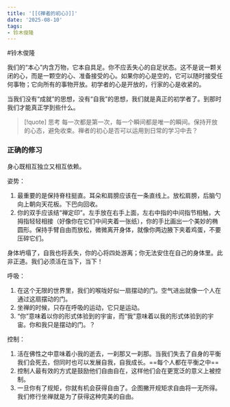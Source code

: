 ```yaml
---
title: '[[《禅者的初心》]]'
date: '2025-08-10'
tags:
- 铃木俊隆
---
```

#铃木俊隆

我们的“本心”内含万物，它本自具足。你不应丢失心的自足状态。这不是说一颗关闭的心，而是一颗空的心、准备接受的心。如果你的心是空的，它可以随时接受任何事物；它向所有的事物开放。初学者的心是开放的，行家的心是收紧的。

当我们没有“成就”的思想，没有“自我”的思想，我们就是真正的初学者了。到那时我们才能真正学到些什么。

> [!quote] 思考
> 每一次都是第一次，每一个瞬间都是唯一的瞬间。保持开放的心态，避免收束。禅者的初心是否可以运用到日常的学习中去？

### 正确的修习
身心既相互独立又相互依赖。

姿势：
1. 最重要的是保持脊柱挺直。耳朵和肩膀应该在一条直线上。放松肩膀，后脑勺向上朝向天花板。下巴向回收。
2. 你的双手应该结“禅定印”。左手放在右手上面，左右中指的中间指节相触，大拇指轻轻相接（好像你在它们中间夹着一张纸），你的手比画出一个美妙的椭圆形。保持手臂自由而放松，微微离开身体，就像你两边腋下夹着鸡蛋，不要压碎它们。

身体坍塌了，自我也将丢失，你的心将四处游离；你无法安住在自己的身体里。此非正道。我们必须活在当下，当下！

呼吸：
1. 在这个无限的世界里，我们的喉咙好似一扇摆动的门。空气进出就像一个人在通过这扇摆动的门。
2. 坐禅的时候，只存在呼吸的运动，它只是运动。
3. “你”意味着以你的形式体验到的宇宙，而“我”意味着以我的形式体验到的宇宙。你和我只是摆动的门。？

控制：
1. 活在佛性之中意味着小我的逝去，一刹那又一刹那。当我们失去了自身的平衡我们会死去，但同时也可以发展自我，自我成长。==每个人都在平衡之中==
2. 控制人最有效的方式是鼓励他们自由自在，这样他们会在更宽泛的意义上被控制。
3. 一旦你有了规矩，你就有机会获得自由了。企图撇开规矩求自由将一无所得。我们修行坐禅就是为了获得这种完美的自由。
